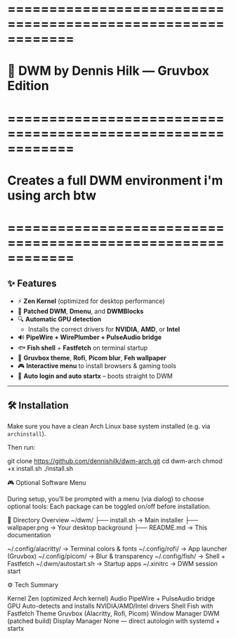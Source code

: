 # ============================================================
# 🧱 DWM by Dennis Hilk — Gruvbox Edition 
# ============================================================
# Creates a full DWM environment i'm using arch btw
# ============================================================

## ✨ Features

- ⚡ **Zen Kernel** (optimized for desktop performance)
- 🧩 **Patched DWM**, **Dmenu**, and **DWMBlocks**
- 🔍 **Automatic GPU detection**
  - Installs the correct drivers for **NVIDIA**, **AMD**, or **Intel**
- 🔊 **PipeWire + WirePlumber + PulseAudio bridge**
- 🐟 **Fish shell** + **Fastfetch** on terminal startup
- 🎨 **Gruvbox theme**, **Rofi**, **Picom blur**, **Feh wallpaper**
- 🎮 **Interactive menu** to install browsers & gaming tools
- 🚀 **Auto login and auto startx** – boots straight to DWM

---

## 🛠️ Installation

Make sure you have a clean Arch Linux base system installed (e.g. via `archinstall`).

Then run:

git clone https://github.com/dennishilk/dwm-arch.git
cd dwm-arch
chmod +x install.sh
./install.sh

🎮 Optional Software Menu

During setup, you’ll be prompted with a menu (via dialog) to choose optional tools:
Each package can be toggled on/off before installation.


📁 Directory Overview
~/dwm/
 ├── install.sh          → Main installer
 ├── wallpaper.png       → Your desktop background
 ├── README.md           → This documentation

~/.config/alacritty/     → Terminal colors & fonts
~/.config/rofi/          → App launcher (Gruvbox)
~/.config/picom/         → Blur & transparency
~/.config/fish/          → Shell + Fastfetch
~/.dwm/autostart.sh      → Startup apps
~/.xinitrc               → DWM session start

⚙️ Tech Summary

Kernel	Zen (optimized Arch kernel)
Audio	PipeWire + PulseAudio bridge
GPU	Auto-detects and installs NVIDIA/AMD/Intel drivers
Shell	Fish with Fastfetch
Theme	Gruvbox (Alacritty, Rofi, Picom)
Window Manager	DWM (patched build)
Display Manager	None — direct autologin with systemd + startx
